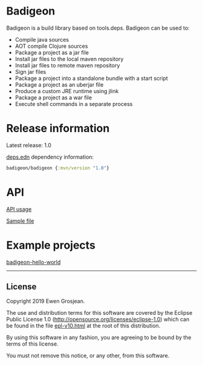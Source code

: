 # Badigeon

Badigeon is a build library based on tools.deps. Badigeon can be used to:

- Compile java sources
- AOT compile Clojure sources
- Package a project as a jar file
- Install jar files to the local maven repository
- Install jar files to remote maven repository
- Sign jar files
- Package a project into a standalone bundle with a start script
- Package a project as an uberjar file
- Produce a custom JRE runtime using jlink
- Package a project as a war file
- Execute shell commands in a separate process

# Release information

Latest release: 1.0

[deps.edn](https://clojure.org/guides/deps_and_cli) dependency information:

```clojure
badigeon/badigeon {:mvn/version "1.0"}
```

# API

[API usage](https://github.com/EwenG/badigeon/blob/master/API.md)

[Sample file](https://github.com/EwenG/badigeon/blob/master/sample/badigeon/sample.clj)


# Example projects

[badigeon-hello-world](https://github.com/EwenG/badigeon-hello-world)

---

## License

Copyright 2019 Ewen Grosjean.

The use and distribution terms for this software are covered by the
Eclipse Public License 1.0 (http://opensource.org/licenses/eclipse-1.0)
which can be found in the file [epl-v10.html](epl-v10.html) at the root of this distribution.

By using this software in any fashion, you are agreeing to be bound by
the terms of this license.

You must not remove this notice, or any other, from this software.

